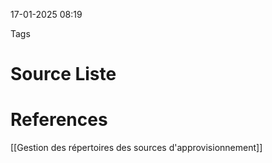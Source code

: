 17-01-2025 08:19

Tags 

# Source Liste


# References

[[Gestion des répertoires des sources d'approvisionnement]]
